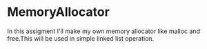 # MemoryAllocator

In this assigment I'll make my own memory allocator like malloc and free.This will be used in simple linked list operation.

